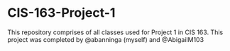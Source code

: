 # CIS-163-Project-1

This repository comprises of all classes used for Project 1 in CIS 163. This project was completed by @abanninga (myself) and @AbigailM103
